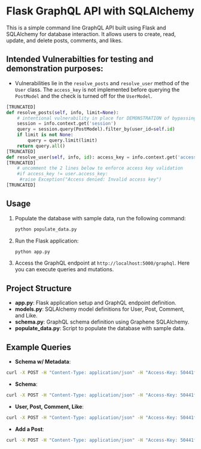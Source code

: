 # Flask GraphQL API with SQLAlchemy

This is a simple command line GraphQL API built using Flask and SQLAlchemy for database interaction. It allows users to create, read, update, and delete posts, comments, and likes.

## Intended Vulnerabilties for testing and demonstration purposes:
- Vulnerabilities lie in the `resolve_posts` and `resolve_user` method of the `User` class. The `access_key` is not implemented before querying the `PostModel` and the check is turned off for the `UserModel`.
```python
[TRUNCATED]
def resolve_posts(self, info, limit=None):
    # intentional vulnerability in place for DEMONSTRATION of bypassing access key validation.
    session = info.context.get('session')
    query = session.query(PostModel).filter_by(user_id=self.id)
    if limit is not None:
        query = query.limit(limit)
    return query.all()
[TRUNCATED]
def resolve_user(self, info, id): access_key = info.context.get('access_key')
[TRUNCATED]
    # uncomment the 2 lines below to enforce access key validation
    #if access_key != user.access_key:
     #raise Exception("Access denied: Invalid access key")
[TRUNCATED]
```

## Usage
1. Populate the database with sample data, run the following command:

    ```bash
    python populate_data.py
    ```
    
2. Run the Flask application:

    ```bash
    python app.py
    ```

3. Access the GraphQL endpoint at `http://localhost:5000/graphql`. Here you can execute queries and mutations.


## Project Structure

- **app.py**: Flask application setup and GraphQL endpoint definition.
- **models.py**: SQLAlchemy model definitions for User, Post, Comment, and Like.
- **schema.py**: GraphQL schema definition using Graphene SQLAlchemy.
- **populate_data.py**: Script to populate the database with sample data.

## Example Queries
- **Schema w/ Metadata**:
```bash
curl -X POST -H "Content-Type: application/json" -H "Access-Key: 50441f01-8b54-4ea1-a0c1-88c02dd97bc0" --data "{\"query\": \"{ __type(name: \\\"Post\\\") { description fields { name description type { name kind ofType { name kind }}}}}\"}" http://localhost:5000/graphql
```
- **Schema**:
```bash
curl -X POST -H "Content-Type: application/json" -H "Access-Key: 50441f01-8b54-4ea1-a0c1-88c02dd97bc0" --data "{\"query\": \"{ __schema { queryType { fields { name args { name type { name kind ofType { name } } } } } } }\"}" http://localhost:5000/graphql
```
- **User, Post, Comment, Like**:
```bash
curl -X POST -H "Content-Type: application/json" -H "Access-Key: 50441f01-8b54-4ea1-a0c1-88c02dd97bc0" --data "{\"query\": \"{ user(id: 8) { id name email posts { id title content } comments { id content } likes { id userId } } }\"}" http://localhost:5000/graphql
```
- **Add a Post**:
```bash
curl -X POST -H "Content-Type: application/json" -H "Access-Key: 50441f01-8b54-4ea1-a0c1-88c02dd97bc0" --data "{\"query\": \"mutation { createComment(postId: 1, content: \\\"This is a new comment11\\\") { comment { id content } } }\"}" http://localhost:5000/graphql```

